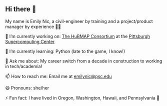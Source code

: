 ## Hi there 👋

My name is Emily Nic, a civil-engineer by training and a project/product manager by experience 👷‍♀️

🔭 I’m currently working on: [The HuBMAP Consortium](https://github.com/hubmapconsortium) at the [Pittsburgh Supercomputing Center](https://github.com/pscedu)

🌱 I’m currently learning: Python (late to the game, I know!)

💬 Ask me about: My career switch from a decade in construction to working in tech/academia!

📫 How to reach me: Email me at emilynic@psc.edu 

😄 Pronouns: she/her

⚡ Fun fact: I have lived in Oregon, Washington, Hawaii, and Pennsylvania 🌳

<!--
**Emily-Nic/Emily-Nic** is a ✨ _special_ ✨ repository because its `README.md` (this file) appears on your GitHub profile.

Here are some ideas to get you started:

- 🔭 I’m currently working on ...
- 🌱 I’m currently learning ...
- 👯 I’m looking to collaborate on ...
- 🤔 I’m looking for help with ...
- 💬 Ask me about ...
- 📫 How to reach me: ...
- 😄 Pronouns: ...
- ⚡ Fun fact: ...
-->
